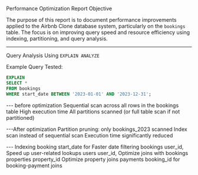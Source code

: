 Performance Optimization Report
Objective

The purpose of this report is to document performance improvements applied to the Airbnb Clone database system, particularly on the `bookings` table. The focus is on improving query speed and resource efficiency using indexing, partitioning, and query analysis.

---

Query Analysis Using `EXPLAIN ANALYZE`

Example Query Tested:

```sql
EXPLAIN
SELECT *
FROM bookings
WHERE start_date BETWEEN '2023-01-01' AND '2023-12-31';
```
--- before optimization
Sequential scan across all rows in the bookings table
High execution time
All partitions scanned (or full table scan if not partitioned)

---After optimization
Partition pruning: only bookings_2023 scanned
Index scan instead of sequential scan
Execution time significantly reduced


--- Indexing 
booking start_date for Faster date filtering
bookings user_id, Speed up user-related lookups
users user_id, Optimize joins with bookings
properties property_id Optimize property joins
payments booking_id for booking-payment joins

